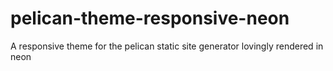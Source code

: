 pelican-theme-responsive-neon
=============================

A responsive theme for the pelican static site generator lovingly rendered in neon
